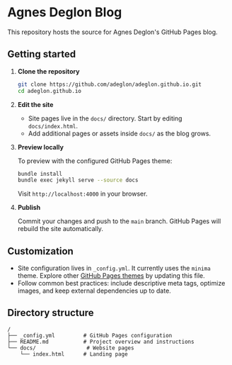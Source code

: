 # Agnes Deglon Blog

This repository hosts the source for Agnes Deglon's GitHub Pages blog.

## Getting started

1. **Clone the repository**

   ```bash
   git clone https://github.com/adeglon/adeglon.github.io.git
   cd adeglon.github.io
   ```

2. **Edit the site**

   - Site pages live in the `docs/` directory. Start by editing `docs/index.html`.
   - Add additional pages or assets inside `docs/` as the blog grows.

3. **Preview locally**

   To preview with the configured GitHub Pages theme:

   ```bash
   bundle install
   bundle exec jekyll serve --source docs
   ```

   Visit `http://localhost:4000` in your browser.

4. **Publish**

   Commit your changes and push to the `main` branch. GitHub Pages will rebuild the site automatically.

## Customization

- Site configuration lives in `_config.yml`. It currently uses the `minima` theme. Explore other [GitHub Pages themes](https://pages.github.com/themes/) by updating this file.
- Follow common best practices: include descriptive meta tags, optimize images, and keep external dependencies up to date.

## Directory structure

```text
/
├── _config.yml         # GitHub Pages configuration
├── README.md           # Project overview and instructions
└── docs/                # Website pages
    └── index.html      # Landing page
```
